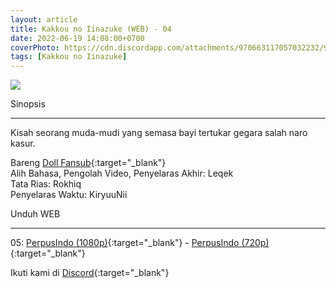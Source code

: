 ```yaml
---
layout: article
title: Kakkou no Iinazuke (WEB) - 04
date: 2022-06-19 14:08:00+0700
coverPhoto: https://cdn.discordapp.com/attachments/970663117057032232/987976617638907904/unknown.png
tags: [Kakkou no Iinazuke]
---
```


![](https://cdn.discordapp.com/attachments/970663117057032232/987976617638907904/unknown.png)

Sinopsis

---
Kisah seorang muda-mudi yang semasa bayi tertukar gegara salah naro kasur.

Bareng [Doll Fansub](https://www.perpusindo.info/user/Leqek){:target="_blank"}
<br>
Alih Bahasa, Pengolah Video, Penyelaras Akhir: Leqek
<br>
Tata Rias: Rokhiq
<br>
Penyelaras Waktu: KiryuuNii

Unduh WEB

---
05: [PerpusIndo (1080p)](https://www.perpusindo.info/berkas/Vk76KpIR){:target="_blank"} - [PerpusIndo (720p)](https://www.perpusindo.info/berkas/KyOcuEbs){:target="_blank"}

Ikuti kami di [Discord](https://discord.gg/8QeuePwYgV){:target="_blank"}
